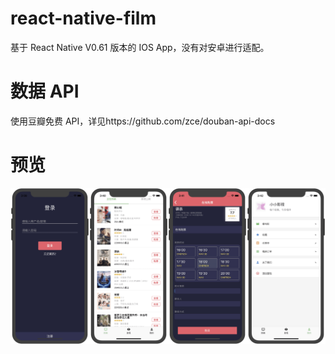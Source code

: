# react-native-film

基于 React Native V0.61 版本的 IOS App，没有对安卓进行适配。

# 数据 API

使用豆瓣免费 API，详见https://github.com/zce/douban-api-docs

# 预览

![预览](./src/img/view.png)
